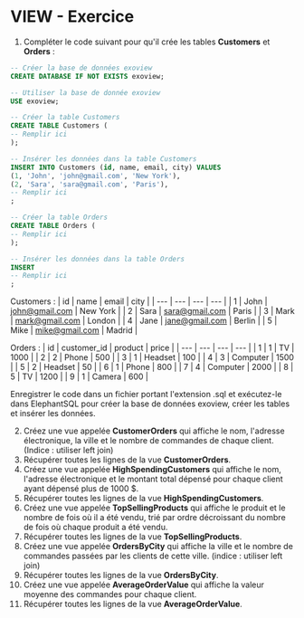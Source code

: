 # VIEW - Exercice

1. Compléter le code suivant pour qu'il crée les tables **Customers** et **Orders** :

```sql
-- Créer la base de données exoview
CREATE DATABASE IF NOT EXISTS exoview;

-- Utiliser la base de donnée exoview
USE exoview;

-- Créer la table Customers
CREATE TABLE Customers (
-- Remplir ici
);

-- Insérer les données dans la table Customers
INSERT INTO Customers (id, name, email, city) VALUES
(1, 'John', 'john@gmail.com', 'New York'),
(2, 'Sara', 'sara@gmail.com', 'Paris'),
-- Remplir ici
;

-- Créer la table Orders
CREATE TABLE Orders (
-- Remplir ici
);

-- Insérer les données dans la table Orders
INSERT 
-- Remplir ici
;
```

Customers : 
| id | name | email | city |
| --- | --- | --- | --- |
| 1 | John | <john@gmail.com> | New York |
| 2 | Sara | <sara@gmail.com> | Paris |
| 3 | Mark | <mark@gmail.com> | London |
| 4 | Jane | <jane@gmail.com> | Berlin |
| 5 | Mike | <mike@gmail.com> | Madrid |

Orders :
| id | customer_id | product | price |
| --- | --- | --- | --- |
| 1 | 1 | TV | 1000 |
| 2 | 2 | Phone | 500 |
| 3 | 1 | Headset | 100 |
| 4 | 3 | Computer | 1500 |
| 5 | 2 | Headset | 50 |
| 6 | 1 | Phone | 800 |
| 7 | 4 | Computer | 2000 |
| 8 | 5 | TV | 1200 |
| 9 | 1 | Camera | 600 |

Enregistrer le code dans un fichier portant l'extension .sql et exécutez-le dans ElephantSQL pour créer la base de données exoview, créer les tables et insérer les données.

2. Créez une vue appelée **CustomerOrders** qui affiche le nom, l'adresse électronique, la ville et le nombre de commandes de chaque client. (Indice : utiliser left join)
3. Récupérer toutes les lignes de la vue **CustomerOrders**.
4. Créez une vue appelée **HighSpendingCustomers** qui affiche le nom, l'adresse électronique et le montant total dépensé pour chaque client ayant dépensé plus de 1000 $.
5. Récupérer toutes les lignes de la vue **HighSpendingCustomers**.
6. Créez une vue appelée **TopSellingProducts** qui affiche le produit et le nombre de fois où il a été vendu, trié par ordre décroissant du nombre de fois où chaque produit a été vendu.
7. Récupérer toutes les lignes de la vue **TopSellingProducts**.
8. Créez une vue appelée **OrdersByCity** qui affiche la ville et le nombre de commandes passées par les clients de cette ville. (indice : utiliser left join)
9. Récupérer toutes les lignes de la vue **OrdersByCity**.
10. Créez une vue appelée **AverageOrderValue** qui affiche la valeur moyenne des commandes pour chaque client.
11. Récupérer toutes les lignes de la vue **AverageOrderValue**.
